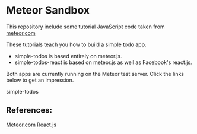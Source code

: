 # Meteor Sandbox

This repository include some tutorial JavaScript code taken from [meteor.com](https://www.meteor.com/tutorials/blaze/creating-an-app)

These tutorials teach you how to build a simple todo app.

<ul>
<li>simple-todos is based entirely on meteor.js.</li>
<li>simple-todos-react is based on meteor.js as well as Facebook's react.js.</li>
</ul>

Both apps are currently running on the Meteor test server. Click the links below to get an impression.

simple-todos 

## References:
[Meteor.com](https://www.meteor.com)
[React.js](https://facebook.github.io/react/index.html)

